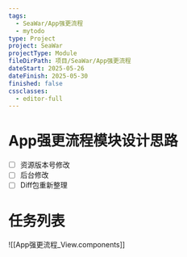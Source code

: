 ```yaml
---
tags:
  - SeaWar/App强更流程
  - mytodo
type: Project
project: SeaWar
projectType: Module
fileDirPath: 项目/SeaWar/App强更流程
dateStart: 2025-05-26
dateFinish: 2025-05-30
finished: false
cssclasses:
  - editor-full
---
```


# App强更流程模块设计思路
- [ ] 资源版本号修改
- [ ] 后台修改
- [ ] Diff包重新整理
 
# 任务列表
![[App强更流程_View.components]]


